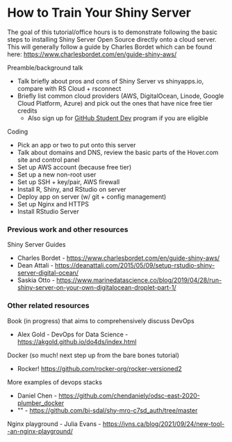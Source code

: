 # How to Train Your Shiny Server

The goal of this tutorial/office hours is to demonstrate following the basic steps to installing Shiny Server Open Source directly onto a cloud server. This will generally follow a guide by Charles Bordet which can be found here: https://www.charlesbordet.com/en/guide-shiny-aws/

Preamble/background talk

- Talk briefly about pros and cons of Shiny Server vs shinyapps.io, compare with RS Cloud + rsconnect
- Briefly list common cloud providers (AWS, DigitalOcean, Linode, Google Cloud Platform, Azure) and pick out the ones that have nice free tier credits
    - Also sign up for [GitHub Student Dev](https://education.github.com/pack?sort=popularity&tag=All) program if you are eligible 

Coding
- Pick an app or two to put onto this server
- Talk about domains and DNS, review the basic parts of the Hover.com site and control panel
- Set up AWS account (because free tier)
- Set up a new non-root user
- Set up SSH + key/pair, AWS firewall
- Install R, Shiny, and RStudio on server
- Deploy app on server (w/ git + config management)
- Set up Nginx and HTTPS
- Install RStudio Server

### Previous work and other resources

Shiny Server Guides
- Charles Bordet - https://www.charlesbordet.com/en/guide-shiny-aws/
- Dean Attali - https://deanattali.com/2015/05/09/setup-rstudio-shiny-server-digital-ocean/ 
- Saskia Otto - https://www.marinedatascience.co/blog/2019/04/28/run-shiny-server-on-your-own-digitalocean-droplet-part-1/

### Other related resources

Book (in progress) that aims to comprehensively discuss DevOps
- Alex Gold - DevOps for Data Science - https://akgold.github.io/do4ds/index.html

Docker (so much! next step up from the bare bones tutorial)
- Rocker! https://github.com/rocker-org/rocker-versioned2 

More examples of devops stacks
- Daniel Chen - https://github.com/chendaniely/odsc-east-2020-plumber_docker
- "" - https://github.com/bi-sdal/shy-mro-c7sd_auth/tree/master

Nginx playground - Julia Evans - https://jvns.ca/blog/2021/09/24/new-tool--an-nginx-playground/

